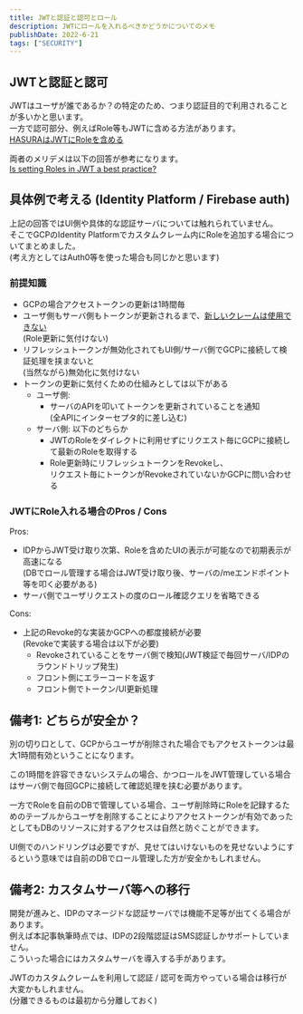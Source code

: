 ```yaml
---
title: JWTと認証と認可とロール
description: JWTにロールを入れるべきかどうかについてのメモ
publishDate: 2022-6-21
tags: ["SECURITY"]
---
```


## JWTと認証と認可

JWTはユーザが誰であるか？の特定のため、つまり認証目的で利用されることが多いかと思います。  
一方で認可部分、例えばRole等もJWTに含める方法があります。  
[HASURAはJWTにRoleを含める](https://hasura.io/docs/latest/graphql/core/auth/authentication/jwt/)

両者のメリデメは以下の回答が参考になります。  
[Is setting Roles in JWT a best practice?](https://stackoverflow.com/questions/47224931/is-setting-roles-in-jwt-a-best-practice)

## 具体例で考える (Identity Platform / Firebase auth)

上記の回答ではUI側や具体的な認証サーバについては触れられていません。  
そこでGCPのIdentity Platformでカスタムクレーム内にRoleを追加する場合についてまとめました。  
(考え方としてはAuth0等を使った場合も同じかと思います)


### 前提知識
- GCPの場合アクセストークンの更新は1時間毎
- ユーザ側もサーバ側もトークンが更新されるまで、[新しいクレームは使用できない](https://cloud.google.com/identity-platform/docs/how-to-configure-custom-claims)  
  (Role更新に気付けない)
- リフレッシュトークンが無効化されてもUI側/サーバ側でGCPに接続して検証処理を挟まないと  
  (当然ながら)無効化に気付けない
- トークンの更新に気付くための仕組みとしては以下がある
  - ユーザ側: 
    - サーバのAPIを叩いてトークンを更新されていることを通知  
    (全APIにインターセプタ的に差し込む)
  - サーバ側: 以下のどちらか
    - JWTのRoleをダイレクトに利用せずにリクエスト毎にGCPに接続して最新のRoleを取得する  
    - Role更新時にリフレッシュトークンをRevokeし、  
      リクエスト毎にトークンがRevokeされていないかGCPに問い合わせる

### JWTにRole入れる場合のPros / Cons

Pros:
- IDPからJWT受け取り次第、Roleを含めたUIの表示が可能なので初期表示が高速になる  
(DBでロール管理する場合はJWT受け取り後、サーバの/meエンドポイント等を叩く必要がある)
- サーバ側でユーザリクエストの度のロール確認クエリを省略できる

Cons:
- 上記のRevoke的な実装かGCPへの都度接続が必要  
  (Revokeで実装する場合は以下が必要)
  - Revokeされていることをサーバ側で検知(JWT検証で毎回サーバ/IDPのラウンドトリップ発生)
  - フロント側にエラーコードを返す
  - フロント側でトークン/UI更新処理


## 備考1: どちらが安全か？

別の切り口として、GCPからユーザが削除された場合でもアクセストークンは最大1時間有効ということになります。  

この1時間を許容できないシステムの場合、かつロールをJWT管理している場合はサーバ側で毎回GCPに接続して確認処理を挟む必要があります。  

一方でRoleを自前のDBで管理している場合、ユーザ削除時にRoleを記録するためのテーブルからユーザを削除することによりアクセストークンが有効であったとしてもDBのリソースに対するアクセスは自然と防ぐことができます。  

UI側でのハンドリングは必要ですが、見せてはいけないものを見せないようにするという意味では自前のDBでロール管理した方が安全かもしれません。

## 備考2: カスタムサーバ等への移行

開発が進みと、IDPのマネージドな認証サーバでは機能不足等が出てくる場合があります。  
例えば本記事執筆時点では、IDPの2段階認証はSMS認証しかサポートしていません。  
こういった場合にはカスタムサーバを導入する手があります。  

JWTのカスタムクレームを利用して認証 / 認可を両方やっている場合は移行が大変かもしれません。  
(分離できるものは最初から分離しておく)
